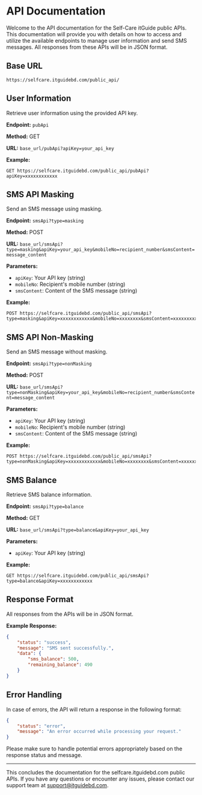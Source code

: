 # API Documentation

Welcome to the API documentation for the Self-Care itGuide public APIs. This documentation will provide you with details on how to access and utilize the available endpoints to manage user information and send SMS messages. All responses from these APIs will be in JSON format.

## Base URL

```
https://selfcare.itguidebd.com/public_api/
```

## User Information

Retrieve user information using the provided API key.

**Endpoint:** `pubApi`

**Method:** GET

**URL:** `base_url/pubApi?apiKey=your_api_key`

**Example:**

```
GET https://selfcare.itguidebd.com/public_api/pubApi?apiKey=xxxxxxxxxxxx
```

## SMS API Masking

Send an SMS message using masking.

**Endpoint:** `smsApi?type=masking`

**Method:** POST

**URL:** `base_url/smsApi?type=masking&apiKey=your_api_key&mobileNo=recipient_number&smsContent=message_content`

**Parameters:**

- `apiKey`: Your API key (string)
- `mobileNo`: Recipient's mobile number (string)
- `smsContent`: Content of the SMS message (string)

**Example:**

```
POST https://selfcare.itguidebd.com/public_api/smsApi?type=masking&apiKey=xxxxxxxxxxxx&mobileNo=xxxxxxxx&smsContent=xxxxxxxxxx
```

## SMS API Non-Masking

Send an SMS message without masking.

**Endpoint:** `smsApi?type=nonMasking`

**Method:** POST

**URL:** `base_url/smsApi?type=nonMasking&apiKey=your_api_key&mobileNo=recipient_number&smsContent=message_content`

**Parameters:**

- `apiKey`: Your API key (string)
- `mobileNo`: Recipient's mobile number (string)
- `smsContent`: Content of the SMS message (string)

**Example:**

```
POST https://selfcare.itguidebd.com/public_api/smsApi?type=nonMasking&apiKey=xxxxxxxxxxxx&mobileNo=xxxxxxxx&smsContent=xxxxxxxxxx
```

## SMS Balance

Retrieve SMS balance information.

**Endpoint:** `smsApi?type=balance`

**Method:** GET

**URL:** `base_url/smsApi?type=balance&apiKey=your_api_key`

**Parameters:**

- `apiKey`: Your API key (string)

**Example:**

```
GET https://selfcare.itguidebd.com/public_api/smsApi?type=balance&apiKey=xxxxxxxxxxxx
```

## Response Format

All responses from the APIs will be in JSON format.

**Example Response:**

```json
{
    "status": "success",
    "message": "SMS sent successfully.",
    "data": {
        "sms_balance": 500,
        "remaining_balance": 490
    }
}
```

## Error Handling

In case of errors, the API will return a response in the following format:

```json
{
    "status": "error",
    "message": "An error occurred while processing your request."
}
```

Please make sure to handle potential errors appropriately based on the response status and message.

---

This concludes the documentation for the selfcare.itguidebd.com public APIs. If you have any questions or encounter any issues, please contact our support team at support@itguidebd.com.